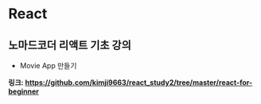 # React
## 노마드코더 리액트 기초 강의
- Movie App 만들기

**링크: https://github.com/kimji9663/react_study2/tree/master/react-for-beginner**